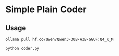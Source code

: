 # Simple Plain Coder

## Usage

```bash
ollama pull hf.co/Qwen/Qwen3-30B-A3B-GGUF:Q4_K_M
```

```bash
python coder.py
```
